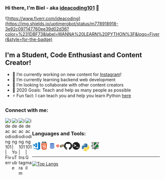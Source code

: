 ### Hi there, I'm Biel - aka [ideacoding101](github) 👋

![https://www.fiverr.com/ideacoding](https://img.shields.io/uptimerobot/status/m778918918-3e92c097147760ee39d02d36?color=%231DBF73&label=WANNA%20LEARN%20PYTHON%3F&logo=Fiverr&style=for-the-badge)

## I'm a Student, Code Enthusiast and Content Creator!

- 🔭 I’m currently working on new content for [Instagram](instagram)!
- 🌱 I’m currently learning backend web development
- 👯 I’m looking to collaborate with other content creators
- 🥅 2020 Goals: Teach and help as many people as possible
- ⚡ Fun fact: I can teach you and help you learn Python [here](fiverr)

### Connect with me:

[<img align="left" alt="ideacoding101 | Fiverr" width="22px" src="https://github.com/simple-icons/simple-icons/blob/develop/icons/fiverr.svg" />][fiverr]
[<img align="left" alt="ideacoding | YouTube" width="22px" src="https://cdn.jsdelivr.net/npm/simple-icons@v3/icons/youtube.svg" />][youtube]
[<img align="left" alt="ideacoding101 | Instagram" width="22px" src="https://cdn.jsdelivr.net/npm/simple-icons@v3/icons/instagram.svg" />][instagram]
[<img align="left" alt="ideacoding101 | Gmail" width="22px" src="https://github.com/simple-icons/simple-icons/blob/develop/icons/gmail.svg" />][gmail]


<br />

### Languages and Tools:

[<img align="left" alt="Visual Studio Code" width="26px" src="https://raw.githubusercontent.com/github/explore/80688e429a7d4ef2fca1e82350fe8e3517d3494d/topics/visual-studio-code/visual-studio-code.png" />](https://code.visualstudio.com/)
[<img align="left" alt="HTML5" width="26px" src="https://raw.githubusercontent.com/github/explore/80688e429a7d4ef2fca1e82350fe8e3517d3494d/topics/html/html.png" />](https://html.spec.whatwg.org/multipage/)
[<img align="left" alt="SQL" width="26px" src="https://raw.githubusercontent.com/github/explore/80688e429a7d4ef2fca1e82350fe8e3517d3494d/topics/sql/sql.png" />](https://www.sqlite.org/index.html)
[<img align="left" alt="Git" width="26px" src="https://raw.githubusercontent.com/github/explore/80688e429a7d4ef2fca1e82350fe8e3517d3494d/topics/git/git.png" />](https://git-scm.com/)
[<img align="left" alt="GitHub" width="26px" src="https://raw.githubusercontent.com/github/explore/78df643247d429f6cc873026c0622819ad797942/topics/github/github.png" />](https://github.com/)
[<img align="left" alt="Terminal" width="26px" src="https://raw.githubusercontent.com/github/explore/80688e429a7d4ef2fca1e82350fe8e3517d3494d/topics/terminal/terminal.png" />](https://www.gnu.org/software/bash/)
[<img align="left" alt="Python" width="36px" src="https://raw.githubusercontent.com/github/explore/80688e429a7d4ef2fca1e82350fe8e3517d3494d/topics/python/python.png" />](https://www.python.org/)
[<img align="left" alt="Vim" width="26px" src="https://raw.githubusercontent.com/github/explore/80688e429a7d4ef2fca1e82350fe8e3517d3494d/topics/vim/vim.png" />](https://www.vim.org/)

<br />
<br />

---

[![Top Langs](https://github-readme-stats.vercel.app/api/top-langs/?username=ideacoding101&layout=compact)](https://github.com/ideacoding101)


[fiverr]: https://www.fiver.com/ideacoding
[youtube]: https://www.youtube.com/channel/UCwF2neCernMKopJHCWAt2aQ/featured
[github]: htps://www.github.com/ideacoding101
[instagram]: https://www.instagram.com/ideacoding101/
[gmail]: mailto:ideacoding.contact@gmail.com
